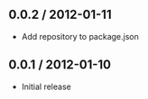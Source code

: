 ## 0.0.2 / 2012-01-11

  - Add repository to package.json



## 0.0.1 / 2012-01-10

  - Initial release